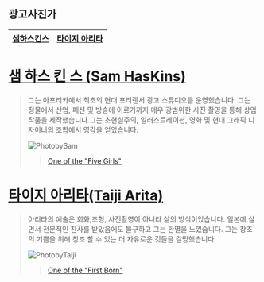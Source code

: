 ## 광고사진가

[PhotobySam]: http://www.samhaskinsblog.com/wp-content/uploads/2013/09/Gill-Black-stockings-Cover.jpg "Five girls"
[One of the "Five Girls"]: http://www.samhaskinsblog.com/?tag=five-girls

[PhotobyTaiji]: https://s-media-cache-ak0.pinimg.com/564x/4d/94/56/4d94568b5a8f43927f2fb511a56ff2d5.jpg
[One of the "First Born"]: http://gallery916.com/exhibition/firstborn/#

<a href=#Sam>샘하스킨스</a> | <a href=#Taiji>타이지 아리타</a>
--------|---------

<a name=Sam>

# [샘 하스 킨 스 (Sam HasKins)](https://en.wikipedia.org/wiki/Sam_Haskins)

>그는 아프리카에서 최초의 현대 프리랜서 광고 스튜디오를 운영했습니다. 그는 정물에서 산업, 패션 및 방송에 이르기까지 매우 광범위한 사진 촬영을 통해 상업작품을 제작했습니다.그는 초현실주의, 일러스트레이션, 영화 및 현대 그래픽 디자이너의 조합에서 영감을 얻었습니다.
>
>![PhotobySam][]
>>[One of the "Five Girls"][]
>>

<a name=Taiji>

# [타이지 아리타(Taiji Arita)](https://en.wikipedia.org/wiki/Taiji_Arita)

>아리타의 예술은 회화,조형, 사진촬영이 아니라 삶의 방식이었습니다. 일본에 살면서 전문적인 찬사를 받았음에도 불구하고 그는 환멸을 느꼈습니다. 그는 창조의 기쁨을 위해 창조 할 수 있는 더 자유로운 것들을 갈망했습니다.
>
>![PhotobyTaiji][]
>>[One of the "First Born"][]
